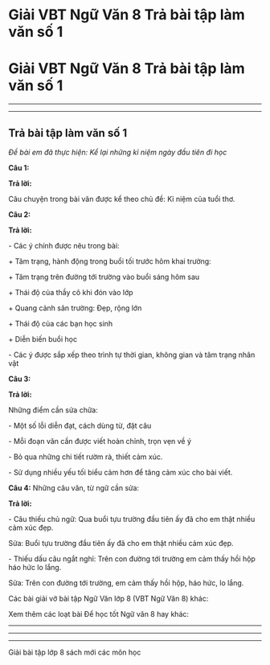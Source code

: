 # Giải VBT Ngữ Văn 8 Trả bài tập làm văn số 1

# Giải VBT Ngữ Văn 8 Trả bài tập làm văn số 1

* * *

* * *

## Trả bài tập làm văn số 1

_Đề bài em đã thực hiện: Kể lại những kỉ niệm ngày đầu tiên đi học_

**Câu 1:**

**Trả lời:**

Câu chuyện trong bài văn được kể theo chủ đề: Kỉ niệm của tuổi thơ.

**Câu 2:**

**Trả lời:**

\- Các ý chính được nêu trong bài:

\+ Tâm trạng, hành động trong buổi tối trước hôm khai trường:

\+ Tâm trạng trên đường tới trường vào buổi sáng hôm sau

\+ Thái độ của thầy cô khi đón vào lớp

\+ Quang cảnh sân trường: Đẹp, rộng lớn

\+ Thái độ của các bạn học sinh

\+ Diễn biến buổi học

\- Các ý được sắp xếp theo trình tự thời gian, không gian và tâm trạng nhân vật

**Câu 3:**

**Trả lời:**

Những điểm cần sửa chữa:

\- Một số lỗi diễn đạt, cách dùng từ, đặt câu

\- Mỗi đoạn văn cần được viết hoàn chỉnh, trọn vẹn về ý

\- Bỏ qua những chi tiết rườm rà, thiết cảm xúc.

\- Sử dụng nhiều yếu tối biểu cảm hơn để tăng cảm xúc cho bài viết.

**Câu 4:** Những câu văn, từ ngữ cần sửa:

**Trả lời:**

\- Câu thiếu chủ ngữ: Qua buổi tựu trường đầu tiên ấy đã cho em thật nhiều cảm xúc đẹp.

Sửa: Buổi tựu trường đầu tiên ấy đã cho em thật nhiều cảm xúc đẹp.

\- Thiếu dấu câu ngắt nghỉ: Trên con đường tới trường em cảm thấy hồi hộp háo hức lo lắng.

Sửa: Trên con đường tới trường, em cảm thấy hồi hộp, háo hức, lo lắng.

Các bài giải vở bài tập Ngữ Văn lớp 8 (VBT Ngữ Văn 8) khác:

Xem thêm các loạt bài Để học tốt Ngữ văn 8 hay khác:

* * *

* * *

* * *

Giải bài tập lớp 8 sách mới các môn học
